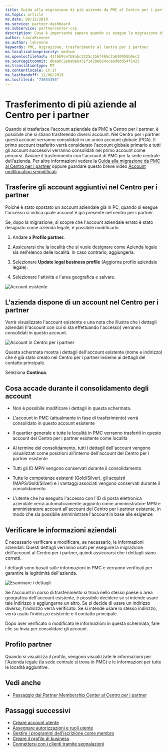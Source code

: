 ```yaml
---
title: Guida alla migrazione di più aziende da PMC al Centro per i partner | Centro per i partner
ms.topic: article
ms.date: 08/12/2019
ms.service: partner-dashboard
ms.subservice: partnercenter-csp
description: Cosa è importante sapere quando si esegue la migrazione di più aziende da PMC al Centro per i partner
author: LauraBrenner
ms.author: labrenne
keywords: PMC, migrazione, trasferimento al Centro per i partner
ms.localizationpriority: medium
ms.openlocfilehash: 41f6b9cefb8abc3325c156f465c2a630955b0ec3
ms.sourcegitcommit: dbaa6c2e8a0e6431f1420e024cca6d0dd54f1425
ms.translationtype: MT
ms.contentlocale: it-IT
ms.lasthandoff: 11/06/2019
ms.locfileid: "73654350"
---
```

# <a name="moving-your-multiple-companies-to-partner-center"></a>Trasferimento di più aziende al Centro per i partner

Quando si trasferisce l'account aziendale da PMC a Centro per i partner, è possibile che si stiano trasferendo diversi account. Nel Centro per i partner questi account verranno consolidati in un unico account globale (PGA). Il primo account trasferito verrà considerato l'account globale primario e tutti gli account successivi verranno consolidati nel primo account come percorsi. Avviare il trasferimento con l'account di PMC per la sede centrale dell'azienda. Per altre informazioni vedere la [Guida alla migrazione da PMC al Centro per i partner](guide-to-migration.md) oppure guardare questo breve video [Account multilocation semplificati](https://vimeo.com/290335248).

## <a name="move-your-additional-accounts-into-partner-center"></a>Trasferire gli account aggiuntivi nel Centro per i partner 

Poiché è stato spostato un account aziendale già in PC, quando si esegue l'accesso si indica quale account è già presente nel centro per i partner. 


Se, dopo la migrazione, si scopre che l'account aziendale errato è stato designato come azienda legale, è possibile modificarlo.

1. Andare a **Profilo partner.**

2. Assicurarsi che la località che si vuole designare come Azienda legale sia nell'elenco delle località. In caso contrario, aggiungerla.

3. Selezionare **Update legal business profile** (Aggiorna profilo aziendale legale).

4. Selezionare l'attività e l'area geografica e salvare.

![Account esistente](images/migration/accountwithus.png)

## <a name="your-company-has-an-account-in-partner-center"></a>L'azienda dispone di un account nel Centro per i partner

Verrà visualizzato l'account esistente e una nota che illustra che i dettagli aziendali (l'account con cui si sta effettuando l'accesso) verranno consolidati in questo account.

![Account in Centro per i partner](images/migration/existingaccount2.png)

Questa schermata mostra i dettagli dell'account esistente (nome e indirizzo) che è già stato creato nel Centro per i partner insieme ai dettagli del contatto principale. 

Seleziona **Continua**.

## <a name="what-happens-during-consolidation-of-accounts"></a>Cosa accade durante il consolidamento degli account

- Non è possibile modificare i dettagli in questa schermata. 

- L'account in PMC (attualmente in fase di trasferimento) verrà consolidato in questo account esistente 

- Il quartier generale e tutte le località in PMC verranno trasferiti in questo account del Centro per i partner esistente come località

- Al termine del consolidamento, tutti i dettagli dell'account vengono visualizzati come posizioni all'interno dell'account del Centro per i partner esistente 

- Tutti gli ID MPN vengono conservati durante il consolidamento

- Tutte le competenze esistenti (Gold/Silver), gli acquisti (MAPS/Gold/Silver) e i vantaggi associati vengono conservati durante il consolidamento

- L'utente che ha eseguito l'accesso con l'ID di posta elettronica aziendale verrà automaticamente aggiunto come amministratore MPN e amministratore account all'account del Centro per i partner esistente, in modo che sia possibile amministrare l'account in base alle esigenze 


## <a name="review-your-company-information"></a>Verificare le informazioni aziendali

È necessario verificare e modificare, se necessario, le informazioni aziendali. Questi dettagli verranno usati per eseguire la migrazione dell'account al Centro per i partner, quindi assicurarsi che i dettagli siano corretti. 

I dettagli sono basati sulle informazioni in PMC e verranno verificati per garantire la legittimità dell'azienda. 

![Esaminare i dettagli](images/migration/review.png)

Se l'account in corso di trasferimento si trova nello stesso paese o area geografica dell'account esistente, è possibile decidere se si intende usare tale indirizzo o aggiungerne un altro. Se si decide di usare un indirizzo diverso, l'indirizzo verrà verificato. Se si intende usare lo stesso indirizzo, verrà usato l'indirizzo esistente e il contatto principale.

Dopo aver verificato o modificato le informazioni in questa schermata, fare clic su Invia per consolidare gli account.

## <a name="partner-profile"></a>Profilo partner

Quando si visualizza il profilo, vengono visualizzate le informazioni per l'Azienda legale (la sede centrale si trova in PMC) e le informazioni per tutte le località aggiuntive.

## <a name="see-also"></a>Vedi anche

- [Passaggio dal Partner Membership Center al Centro per i partner](move-pmc-pc-map.md)

## <a name="next-steps"></a>Passaggi successivi

- [Creare account utente ](create-user-accounts-and-set-permissions.md)
- [Assegnare autorizzazioni e ruoli utente](permissions-overview.md)
- [Gestire i programmi dell'iscrizione come membro](renew-mpn-offers.md)
- [Creare il profilo di business](create-a-marketing-profile.md)
- [Connettersi con i clienti tramite segnalazioni](responding-to-referrals.md)
